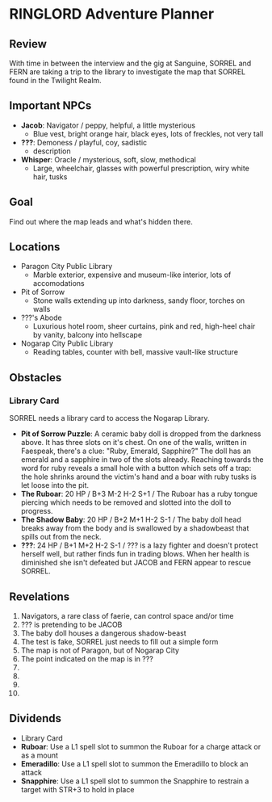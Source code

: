# RINGLORD Adventure Planner

## Review
With time in between the interview and the gig at Sanguine, SORREL and FERN are taking a trip to the library to investigate the map that SORREL found in the Twilight Realm.

## Important NPCs
- **Jacob**: Navigator / peppy, helpful, a little mysterious
  - Blue vest, bright orange hair, black eyes, lots of freckles, not very tall
- **???**: Demoness / playful, coy, sadistic
  - description
- **Whisper**: Oracle / mysterious, soft, slow, methodical
  - Large, wheelchair, glasses with powerful prescription, wiry white hair, tusks

## Goal
Find out where the map leads and what's hidden there.

## Locations
- Paragon City Public Library
  - Marble exterior, expensive and museum-like interior, lots of accomodations
- Pit of Sorrow
  - Stone walls extending up into darkness, sandy floor, torches on walls
- ???'s Abode
  - Luxurious hotel room, sheer curtains, pink and red, high-heel chair by vanity, balcony into hellscape
- Nogarap City Public Library
  - Reading tables, counter with bell, massive vault-like structure  

## Obstacles
### Library Card
SORREL needs a library card to access the Nogarap Library.
- **Pit of Sorrow Puzzle**: A ceramic baby doll is dropped from the darkness above. It has three slots on it's chest. On one of the walls, written in Faespeak, there's a clue: "Ruby, Emerald, Sapphire?" The doll has an emerald and a sapphire in two of the slots already. Reaching towards the word for ruby reveals a small hole with a button which sets off a trap: the hole shrinks around the victim's hand and a boar with ruby tusks is let loose into the pit.
- **The Ruboar**: 20 HP / B+3 M-2 H-2 S+1 / The Ruboar has a ruby tongue piercing which needs to be removed and slotted into the doll to progress.
- **The Shadow Baby**: 20 HP / B+2 M+1 H-2 S-1 / The baby doll head breaks away from the body and is swallowed by a shadowbeast that spills out from the neck.
- **???**: 24 HP / B+1 M+2 H-2 S-1 / ??? is a lazy fighter and doesn't protect herself well, but rather finds fun in trading blows. When her health is diminished she isn't defeated but JACOB and FERN appear to rescue SORREL.

## Revelations
1. Navigators, a rare class of faerie, can control space and/or time
2. ??? is pretending to be JACOB
3. The baby doll houses a dangerous shadow-beast
4. The test is fake, SORREL just needs to fill out a simple form
5. The map is not of Paragon, but of Nogarap City
6. The point indicated on the map is in ???
7. 
8. 
9. 
10. 

## Dividends
- Library Card
- **Ruboar**: Use a L1 spell slot to summon the Ruboar for a charge attack or as a mount
- **Emeradillo**: Use a L1 spell slot to summon the Emeradillo to block an attack
- **Snapphire**: Use a L1 spell slot to summon the Snapphire to restrain a target with STR+3 to hold in place
